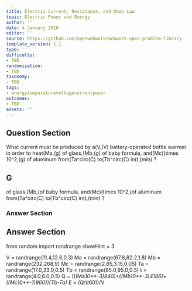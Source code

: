 ```yaml
---
title: Electric Current, Resistance, and Ohms Law
topic: Electric Power and Energy
author: ''
date: 4 January 2018
editor: ''
source: https://github.com/openwebwork/webwork-open-problem-library
template_version: 1.1
type: ''
difficulty:
- TBD
randomization:
- TBD
taxonomy:
- TBD
tags:
- energytemperaturevoltagecurrentpower
outcomes:
- TBD
assets: ''
---
```


## Question Section 

What current must be produced by a(V,(V) battery-operated bottle warmer in order to heat(Ma,(g) of glass,(Mb,(g) of baby formula, and(Mc)(times 10^2,(g) of aluminum from(Ta^circ(C) to(Tb^circ(C) in(t,(min) ?

## G
of glass,(Mb,(of baby formula, and(Mc)(times 10^2,(of aluminum from(Ta^circ(C) to(Tb^circ(C) in(t,(min) ?
### Answer Section


## Answer Section

from random import randrange
showHint = 3


V = randrange(11.4,12.6,0.3)
Ma = randrange(67.8,82.2,1.8)
Mb = randrange(232,268,9)
Mc = randrange(2.85,3.15,0.05)
Ta = randrange(17.0,23.0,0.5)
Tb = randrange(85.0,95.0,0.5)
t = randrange(4.0,6.0,0.5)
Q = (((Ma*10**-3)*840)+((Mb*10**-3)*4186)+((Mc*10**-1)*900))*(Tb-Ta)
E = (Q/(t*60))/V